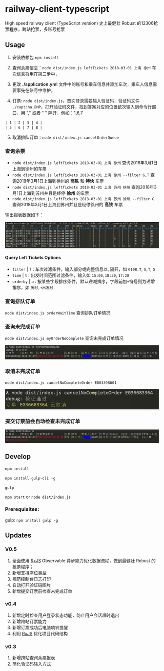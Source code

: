 # railway-client-typescript
High speed railway client (TypeScript version)
史上最健壮 Robust 的12306抢票程序，跨站抢票，多账号抢票


## Usage
1. 安装依赖包 `npm install`

2. 查询余票信息：`node dist/index.js leftTickets 2018-03-01 上海 徐州` 车次信息将用在第三步中，

3. 更改 **./application.yml** 文件中的账号和乘车信息并添加车次，乘车人信息需要事先在账号中维护。

4. 订票: `node dist/index.js`，首次登录需要输入验证码，验证码文件 `./captcha.BMP`，打开验证码文件，找到答案对应的位置依次输入到命令行窗口，用 "," 或者 " " 隔开，例如：1,6,7

```
| 1 | 2 | 3 | 4 |
| 5 | 6 | 7 | 8 |
```

5. 取消排队订单：`node dist/index.js cancelOrderQueue`

### 查询余票

* `node dist/index.js leftTickets 2018-03-01 上海 徐州` 查询2018年3月1日上海到徐州的车票
* `node dist/index.js leftTickets 2018-03-01 上海 徐州 --filter G,T` 查询2018年3月1日上海到徐州的 **高铁** 和 **特快** 车票
* `node dist/index.js leftTickets 2018-03-01 上海 苏州 徐州` 查询2018年3月1日上海到苏州并且是经停 **徐州** 的车票
* `node dist/index.js leftTickets 2018-03-01 上海 苏州 徐州 --filter G` 查询2018年3月1日上海到苏州并且是经停徐州的 **高铁** 车票

输出报表数据如下：

![IMG: leftTickets](./resources/leftTickets-2.png)

#### Query Left Tickets Options

* `filter` | `f` : 车次过滤条件，输入部分或完整信息以`,`隔开，如 `G108,T`, `G,T`, `G`
* `time` | `t` : 出发时间范围过滤条件，输入如 `15:00,18:30`, `17:20`
* `orderby` | `o` : 按某些字段排序条件，默认递减排序，字段前加`+`符号则为递增排序，如 `历时,+出发时`

### 查询排队订单

`node dist/index.js orderWaitTime` 查询排队订单情况

### 查询未完成订单

`node dist/index.js myOrderNoComplete` 查询未完成订单情况

![IMG: myOrderNoComplete](./resources/myOrderNoComplete.png)

### 取消未完成订单

`node dist/index.js cancelNoCompleteOrder EG03398601`

![IMG: cancelNoCompleteOrder](./resources/cancelNoCompleteOrder.png)

### 提交订票前会自动检查未完成订单

![IMG: checkMyOrderNoComplete](./resources/checkMyOrderNoComplete.png)

## Develop

`npm install`

`npm install gulp-cli -g`

`gulp`

`npm start` or `node dist/index.js`

### Prerequisites:

gulp: `npm install gulp -g`

## Updates
### V0.5
1. 全面使用 [RxJS](https://github.com/Reactive-Extensions/RxJS) Observable 异步能力优化数据流程，做到最健壮 Robust 的抢票程序；
2. 新增支持座位类型
3. 规范控制台日志打印
4. 自动打开验证码图片
5. 新增提交订票前检查未完成订单

### v0.4
1. 新增定时检查用户登录状态功能，防止用户会话超时退出
2. 新增跨站订票能力
3. 新增订票成功后电脑响铃提醒
4. 利用 [RxJS](https://github.com/Reactive-Extensions/RxJS) 优化项目代码结构

### v0.3

1. 新增跨站查询余票报表
2. 简化验证码输入方式
